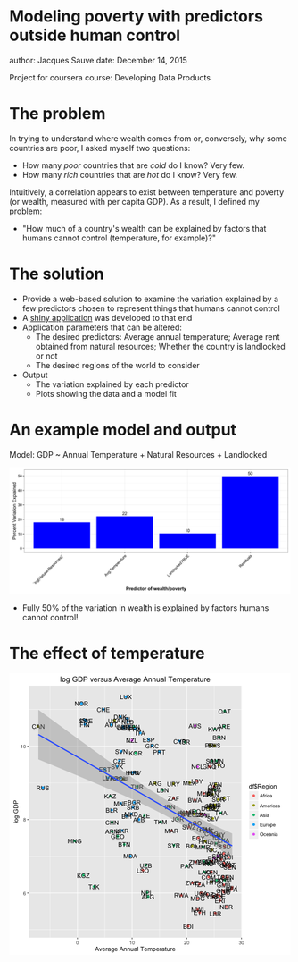 Modeling poverty with predictors outside human control
========================================================
author: Jacques Sauve
date: December 14, 2015

Project for coursera course: Developing Data Products

The problem
========================================================

In trying to understand where wealth comes from or, conversely, why
some countries are poor, I asked myself two questions:

- How many *poor* countries that are *cold* do I know? Very few.
- How many *rich* countries that are *hot* do I know? Very few.

Intuitively, a correlation appears to exist between temperature and poverty (or wealth, measured with per capita GDP).
As a result, I defined my problem: 

- "How much of a country's wealth can be explained by factors that humans cannot control (temperature, for example)?"

The solution
========================================================
- Provide a web-based solution to examine the variation explained by a few predictors chosen to represent things that humans cannot control
- A [shiny application](https://jpsauve.shinyapps.io/poverty) was developed to that end
- Application parameters that can be altered:
    + The desired predictors: Average annual temperature; 
    Average rent obtained from natural resources;
    Whether the country is landlocked or not
    + The desired regions of the world to consider
- Output
    + The variation explained by each predictor
    + Plots showing the data and a model fit 

An example model and output
========================================================

Model: GDP ~ Annual Temperature + Natural Resources + Landlocked

![plot of chunk plot](poverty-figure/plot-1.png) 

- Fully 50% of the variation in wealth is explained by factors humans cannot control!

The effect of temperature
========================================================

![plot of chunk unnamed-chunk-1](poverty-figure/unnamed-chunk-1-1.png) 
